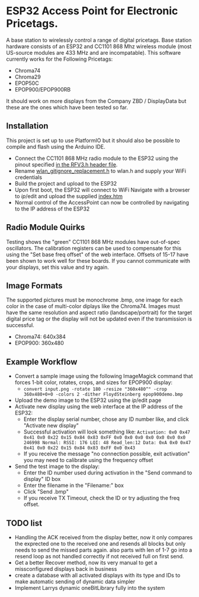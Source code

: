 # ESP32 Access Point for Electronic Pricetags.

A base station to wirelessly control a range of digital pricetags. Base station hardware consists of an ESP32 and CC1101 868 Mhz wireless module (most US-source modules are 433 MHz and are incompatable). This software currently works for the Following Pricetags:

* Chroma74
* Chroma29
* EPOP50C
* EPOP900/EPOP900RB

It should work on more displays from the Company ZBD / DisplayData but these are the ones which have been tested so far.

## Installation

This project is set up to use PlatformIO but it should also be possible to compile and flash using the Arduino IDE.
* Connect the CC1101 868 MHz radio module to the ESP32 using the pinout specified [in the RFV3.h header file](ESP32_Async_PlatformIO/RFV3/RFV3.h).
* Rename [wlan_gitignore_replacement.h](ESP32_Async_PlatformIO/RFV3/wlan_gitignore_replacement.h) to wlan.h and supply your WiFi credentials
* Build the project and upload to the ESP32
* Upon first boot, the ESP32 will connect to WiFi Navigate with a browser to *ip*/edit and upload the supplied [index.htm](ESP32_Async_PlatformIO/index.htm)
* Normal control of the AccessPoint can now be controlled by navigating to the IP address of the ESP32

## Radio Module Quirks

Testing shows the "green" CC1101 868 MHz modules have out-of-spec oscillators. The calibration registers can be used to compensate for this using the "Set base freq offset" of the web interface. Offsets of 15-17 have been shown to work well for these boards. If you cannot communicate with your displays, set this value and try again.

## Image Formats

The supported pictures must be monochrome .bmp, one image for each color in the case of multi-color diplays like the Chroma74. Images must have the same resolution and aspect ratio (landscape/portrait) for the target digital price tag or the display will not be updated even if the transmission is successful.

* Chroma74: 640x384
* EPOP900: 360x480

## Example Workflow

* Convert a sample image using the following ImageMagick command that forces 1-bit color, rotates, crops, and sizes for EPOP900 display:
  * `convert input.png -rotate 180 -resize "360x480^" -crop 360x480+0+0 -colors 2 -dither FloydSteinberg epop900demo.bmp`
* Upload the demo image to the ESP32 using the *ip*/edit page
* Activate new display using the web interface at the IP address of the ESP32:
  * Enter the display serial number, chose any ID number like, and click "Activate new display"
  * Successful activation will look something like: ```Activation: 0x0 0x47 0x41 0x0 0x22 0x15 0x84 0x83 0xFF 0x0 0x0 0x0 0x0 0x0 0x0 0x0
246998 Normal: RSSI: 176 LQI: 48
 Read_len:12 Data: 0xA 0x0 0x47 0x41 0x0 0x22 0x15 0x84 0x83 0xFF 0x0 0x43```
  * If you receive the message "no connection possible, exit activation" you may need to calibrate using the frequency offset
* Send the test image to the display:
  * Enter the ID number used during activation in the "Send command to display" ID box
  * Enter the filename in the "Filename:" box
  * Click "Send .bmp"
  * If you receive TX Timeout, check the ID or try adjusting the freq offset.

## TODO list
- Handling the ACK received from the display better, now it only compares the exprected one to the received one and resends all blocks but only needs to send the missed parts again. also parts with len of 1-7 go into a resend loop as not handled correctly if not received full on first send.
- Get a better Recover method, now its very manual to get a missconfigured displays back in business
- create a database with all activated displays with its type and IDs to make automatic sending of dynamic data simpler
- Implement Larrys dynamic oneBitLibrary fully into the system
